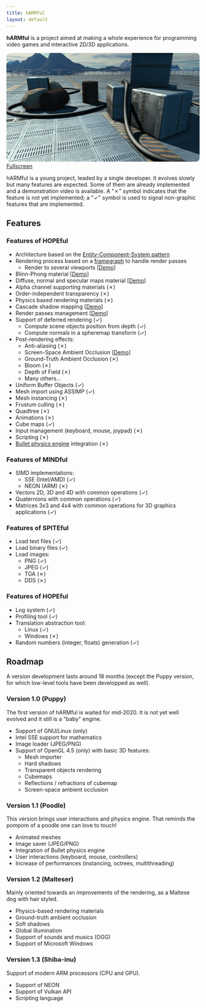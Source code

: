 ```yaml
---
title: hARMful
layout: default
---
```


**hARMful** is a project aimed at making a whole experience for programming video games and interactive 2D/3D applications.

![hARMful screenshot](./assets/images/hARMful.jpg)
[Fullscreen](./assets/images/hARMful_big.jpg)

hARMful is a young project, leaded by a single developer. It evolves slowly but many features are expected.
Some of them are already implemented and a demonstration video is available. A "✗" symbol indicates that the feature is not yet implemented; a "✓" symbol is used to signal non-graphic features that are implemented.

## Features
### Features of HOPEful
- Architecture based on the [Entity-Component-System pattern](https://en.wikipedia.org/wiki/Entity_component_system)
- Rendering process based on a [framegraph](https://www.ea.com/frostbite/news/framegraph-extensible-rendering-architecture-in-frostbite) to handle render passes
    - Render to several viewports [[Demo](https://www.youtube.com/watch?v=ElPDwyt3TtE)]
- Blinn-Phong material [[Demo](https://www.youtube.com/watch?v=WdcBg3hA-xQ)]
- Diffuse, normal and specular maps material [[Demo](https://www.youtube.com/watch?v=KRRrB-G3OOY)]
- Alpha channel supporting materials (✗)
- Order-independent transparency (✗)
- Physics based rendering materials (✗)
- Cascade shadow mapping [[Demo](https://www.youtube.com/watch?v=8Q3Ci3c_1Pg)]
- Render passes management [[Demo](https://www.youtube.com/watch?v=_oQXAGGpcu8)]
- Support of deferred rendering (✓)
    - Compute scene objects position from depth (✓)
    - Compute normals in a spheremap transform (✓)
- Post-rendering effects:
    - Anti-aliasing (✗)
    - Screen-Space Ambient Occlusion [[Demo](https://www.youtube.com/watch?v=-YB91aXd1RY)]
    - Ground-Truth Ambient Occlusion (✗)
    - Bloom (✗)
    - Depth of Field (✗)
    - Many others...
- Uniform Buffer Objects (✓)
- Mesh import using ASSIMP (✓)
- Mesh instancing (✗)
- Frustum culling (✗)
- Quadtree (✗)
- Animations (✗)
- Cube maps (✓)
- Input management (keyboard, mouse, joypad) (✗)
- Scripting (✗)
- [Bullet physics engine](https://github.com/bulletphysics/bullet3) integration (✗)

### Features of MINDful
- SIMD implementations:
    - SSE (Intel/AMD) (✓)
    - NEON (ARM) (✗)
- Vectors 2D, 3D and 4D with common operations (✓)
- Quaternions with common operations (✓)
- Matrices 3x3 and 4x4 with common operations for 3D graphics applications (✓)

### Features of SPITEful
- Load text files (✓)
- Load binary files (✓)
- Load images:
    - PNG (✓)
    - JPEG (✓)
    - TGA (✗)
    - DDS (✗)

### Features of HOPEful
- Log system (✓)
- Profiling tool (✓)
- Translation abstraction tool:
    - Linux (✓)
    - Windows (✗)
- Random numbers (integer, floats) generation (✓)

## Roadmap
A version development lasts around 18 months (except the Puppy version, for which low-level tools have been developped as well).

### Version 1.0 (Puppy)
The first version of hARMful is waited for mid-2020. It is not yet well evolved and it still is a "baby" engine.
* Support of GNU/Linux (only)
* Intel SSE support for mathematics
* Image loader (JPEG/PNG)
* Support of OpenGL 4.5 (only) with basic 3D features:
    - Mesh importer
    - Hard shadows
    - Transparent objects rendering
    - Cubemaps
    - Reflections / refractions of cubemap
    - Screen-space ambient occlusion

### Version 1.1 (Poodle)
This version brings user interactions and physics engine. That reminds the pompom of a poodle one can love to touch!
* Animated meshes
* Image saver (JPEG/PNG)
* Integration of Bullet physics engine
* User interactions (keyboard, mouse, controllers)
* Increase of performances (instancing, octrees, multithreading)

### Version 1.2 (Malteser)
Mainly oriented towards an improvements of the rendering, as a Maltese dog with hair styled.
* Physics-based rendering materials
* Ground-truth ambient occlusion
* Soft shadows
* Global illumination
* Support of sounds and musics (OGG)
* Support of Microsoft Windows

### Version 1.3 (Shiba-inu)
Support of modern ARM processors (CPU and GPU).
* Support of NEON
* Support of Vulkan API
* Scripting language
